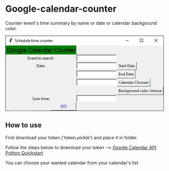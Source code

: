 # Google-calendar-counter

Counter event's time summary by name or date or calendar background color.

![GUI_image](https://github.com/Marypop/Google-calendar-counter/blob/main/gcc.JPG)


## How to use
First download your token ('token.pickle') and place it in folder.

Follow the steps below to download your token --> [Google Calendar API Python Quickstart](https://developers.google.com/calendar/quickstart/python)

You can choose your wanted calendar from your calendar's list 
